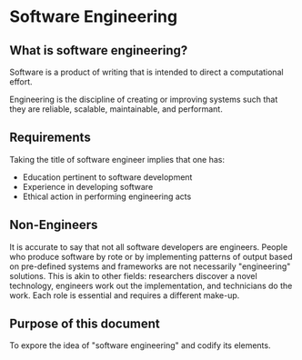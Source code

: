 # Software Engineering


## What is software engineering?

Software is a product of writing that is intended to direct a computational effort.

Engineering is the discipline of creating or improving systems such that they are reliable, scalable, maintainable, and performant.


## Requirements

Taking the title of software engineer implies that one has:
- Education pertinent to software development
- Experience in developing software
- Ethical action in performing engineering acts


## Non-Engineers

It is accurate to say that not all software developers are engineers.
People who produce software by rote or by implementing patterns of output based on pre-defined systems and frameworks are not necessarily "engineering" solutions.
This is akin to other fields: researchers discover a novel technology, engineers work out the implementation, and technicians do the work.
Each role is essential and requires a different make-up.


## Purpose of this document

To expore the idea of "software engineering" and codify its elements.
